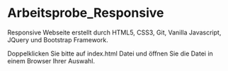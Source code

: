 # Arbeitsprobe_Responsive


Responsive Webseite erstellt durch HTML5, CSS3, Git, Vanilla Javascript, JQuery und Bootstrap Framework.


Doppelklicken Sie bitte auf index.html Datei und öffnen Sie die Datei in einem Browser Ihrer Auswahl.
